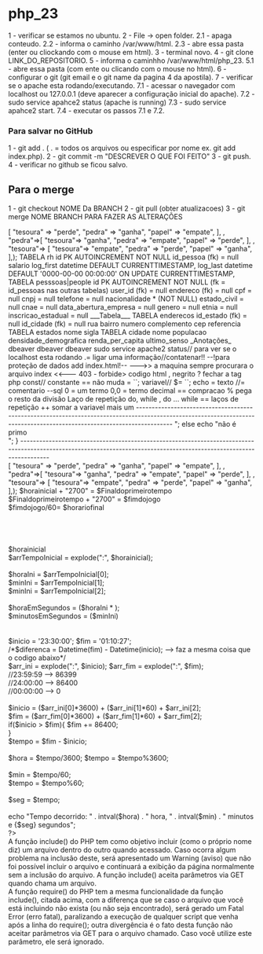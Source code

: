 # php_23
1 - verificar se estamos no ubuntu.
2 - File -> open folder.
2.1 - apaga conteudo.
2.2 - informa o caminho /var/www/html.
2.3 - abre essa pasta (enter ou cliockando com o mouse em html).
3 - terminal novo.
4 - git clone LINK_DO_REPOSITORIO.
5 - informa o caminhho /var/www/html/php_23.
5.1 - abre essa pasta (com ente ou clicando com o mouse no html).
6 - configurar o git (git email e o git name da pagina 4 da apostila).
7 - verificar se o apache esta rodando/executando.
7.1 - acessar o navegador com localhost ou 127.0.0.1 (deve aparecer a configuração inicial do apache).
7.2 - sudo service apahce2 status (apache is running)
7.3 - sudo service apahce2 start.
7.4 - executar os passos 7.1 e 7.2.
 
 
 
 
 ### Para salvar no GitHub 
 1 - git add . ( . = todos os arquivos ou especificar por nome ex. git add index.php).
 2 - git commit -m  "DESCREVER O QUE FOI FEITO"
 3 - git push.
 4 - verificar no github se ficou salvo.



 ## Para o merge 
 1 - git checkout NOME Da BRANCH
 2 - git pull (obter atualizacoes)
 3 - git merge NOME BRANCH PARA FAZER AS ALTERAÇÕES 
 
 
 <?php 
$possibilidades = array("papel"=>[
    "tesoura" => "perde",
    "pedra" => "ganha",
    "papel" => "empate",
],
    
    , "pedra"=>[
        "tesoura"=> "ganha",
        "pedra" => "empate",
        "papel" => "perde",

    ],
    
    , "tesoura"=> [
    
    "tesoura"=> "empate",
    "pedra" => "perde",
    "papel" => "ganha",

],);
 
 
TABELA rh
id PK AUTOINCREMENT NOT NULL
    id_pessoa (fk) = null
    salario
log_first datetime DEFAULT CURRENTTIMESTAMP,
log_last datetime DEFAULT '0000-00-00 00:00:00' ON UPDATE CURRENTTIMESTAMP,





TABELA pesssoas|people 
id PK AUTOINCREMENT NOT NULL (fk = id_pessoas nas outras tabelas)
user_id (fk) = null
endereco (fk) = null
cpf = null
cnpj = null
telefone = null
nacionalidade * (NOT NULL)
estado_civil = null
cnae = null
data_abertura_empresa = null
genero = null
etnia = null
inscricao_estadual = null



___Tabela___



TABELA enderecos
id_estado (fk) = null
id_cidade (fk) = null
rua
bairro
numero



complemento
cep
referencia



TABELA estados
nome
sigla





TABELA cidade 
nome
populacao
densidade_demografica
renda_per_capita
ultimo_senso


 _Anotações_
 dbeaver
 dbeaver
 dbeaver
 sudo service apache2 status// para ver se o localhost esta rodando
 
 
 .= ligar uma informação//contatenar!!
 
 
 
 <?php = misturar php com hmtl
 
 
<br>                             --!para proteção de dados add index.html!--
                                   
                             
                             
                          --->> a maquina sempre procurara o arquivo index <<---
                       
                       
                       
403 - forbide> codigo html
</b> , negrito


<? __ Abrir php// >? fechar a tag php

const// constante == não muda = ``;

variavel// $= ``;

echo = texto 
//= comentario 
--sql
0 = um termo 
0,0 = termo decimal 
== compracao
% pega o resto da divisão 

Laço de repetição
do, while , do ... while == laços de repetição
++ somar a variavel mais um

-----------------------------------------------------------------------------------------------------------------------------------------------------------------------
<?php



function primeCheck($number){
    if ($number == 1)
    return 0;
    for ($i = 2; $i <= $number/2; $i++){
        if ($number % $i == 0)
            return 0;
    }
    return 1;
}
for($number =1; $number <= 10; $number++)
{
    $flag = primeCheck($number);
if ($flag == 1)
    echo " é primo <br>";
else
    echo "não é primo <br>";
  }

---------------------------------------------------------------------------------------------------------------------------------------------------------------------
<br>
<?php 
$possibilidades = array("papel"=>[
    "tesoura" => "perde",
    "pedra" => "ganha",
    "papel" => "empate",
],
    
    , "pedra"=>[
        "tesoura"=> "ganha",
        "pedra" => "empate",
        "papel" => "perde",

    ],
    
    , "tesoura"=> [
    
    "tesoura"=> "empate",
    "pedra" => "perde",
    "papel" => "ganha",

],);

<?php
  for($i =1; $i < 20; $i++){
  echo "O Valor de I = ".$id;
}
?>
<?php 
$horarioinicial:
<br>
$horainicial + "2700" = $Finaldoprimeirotempo <br>
$Finaldoprimeirotempo + "2700" = $fimdojogo<br>
$fimdojogo/60= $horariofinal<br>
<br>
<br>
<br>
<br>
$horainicial<br>
$arrTempoInicial = explode(":", $horainicial);<br>
<br>
$horaIni = $arrTempoInicial[0];<br>
$minIni = $arrTempoInicial[1];<br>
$minIni = $arrTempoInicial[2];<br>
<br>
$horaEmSegundos = ($horaIni * );<br>
$minutosEmSegundos = ($minIni)<br>
<br>
<br>
<?php
<br>
$inicio = '23:30:00';
$fim = '01:10:27';
<br>
/*$diferenca = Datetime(fim) - Datetime(inicio); --> faz a mesma coisa que o codigo abaixo*/
<br>
$arr_ini = explode(":", $inicio);
$arr_fim = explode(":", $fim);
<br>
//23:59:59 --> 86399<br>
//24:00:00 --> 86400<br>
//00:00:00 --> 0<br>
<br>
$inicio = ($arr_ini[0]*3600) + ($arr_ini[1]*60) + $arr_ini[2];
<br>
$fim = ($arr_fim[0]*3600) + ($arr_fim[1]*60) + $arr_fim[2];
<br>
if($inicio > $fim){
    $fim += 86400;<br>
}
<br>
$tempo = $fim - $inicio;<br>
<br>
$hora = $tempo/3600;
$tempo = $tempo%3600;<br>
<br>
$min = $tempo/60;<br>
$tempo = $tempo%60;<br>
<br>
$seg = $tempo;<br>
<br>
echo "Tempo decorrido: " . intval($hora) . " hora, " . intval($min) . " minutos e {$seg} segundos";<br>
?>
<br>
A função include() do PHP tem como objetivo incluir (como o próprio nome diz) um arquivo dentro do outro quando acessado. Caso ocorra algum problema na inclusão deste, será apresentado um Warning (aviso) que não foi possível incluir o arquivo e continuará a exibição da página normalmente sem a inclusão do arquivo. A função include() aceita parâmetros via GET quando chama um arquivo. <br>
A função require() do PHP tem a mesma funcionalidade da função include(), citada acima, com a diferença que se caso o arquivo que você está incluindo não exista (ou não seja encontrado), será gerado um Fatal Error (erro fatal), paralizando a execução de qualquer script que venha após a linha do require(); outra divergência é o fato desta função não aceitar parâmetros via GET para o arquivo chamado. Caso você utilize este parâmetro, ele será ignorado.
